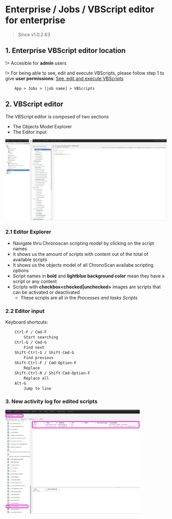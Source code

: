 # Enterprise / Jobs / VBScript editor for enterprise

> Since v1.0.2.63

## 1. Enterprise VBScript editor location

!> Accesible for **admin** users  

!> For being able to see, edit and execute VBScripts, please follow step 1 to give **user permissions**: [See, edit and execute VBScripts](./enterprise/indexer/see-edit-execute-vbscripts)  


````
    App > Jobs > [job name] > VBScripts
````

## 2. VBScript editor

The VBScript editor is composed of two sections

* The Objects Model Explorer
* The Editor input

<img src="./_images_/vbseditor/editormain.jpg" class="bordered" width="820" height="auto" alt="VBScript editor on enterprise">  


### 2.1 Editor Explorer

* Navigate thru Chronoscan scripting model by clicking on the script names
* It shows us the amount of scripts with content out of the total of available scripts
* It shows us the objects model of all ChronoScan availabe scripting options 
* Script names in **bold** and **lightblue background color** mean they have a script or any content
* Scripts with **checkbox<checked|unchecked>** images are scripts that can be activated or deactivated
    * These scripts are all in the _Processes and tasks Scripts_

### 2.2 Editor input

Keyboard shortcuts:

````
    Ctrl-F / Cmd-F
        Start searching
    Ctrl-G / Cmd-G
        Find next
    Shift-Ctrl-G / Shift-Cmd-G
        Find previous
    Shift-Ctrl-F / Cmd-Option-F
        Replace
    Shift-Ctrl-R / Shift-Cmd-Option-F
        Replace all
    Alt-G
        Jump to line
````

### 3. New activity log for edited scripts

<img src="./_images_/vbseditor/activity.jpg" class="bordered" width="420" height="auto" alt="VBScript editor on enterprise">  

